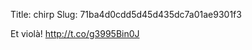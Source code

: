 Title: chirp
Slug: 71ba4d0cdd5d45d435dc7a01ae9301f3

Et violà! <a href="http://t.co/g3995Bin0J">http://t.co/g3995Bin0J</a>
